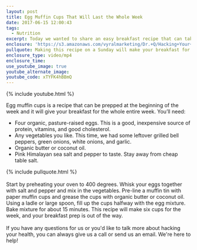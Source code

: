 ```yaml
---
layout: post
title: Egg Muffin Cups That Will Last the Whole Week
date: 2017-06-15 12:00:43
tags:
  - Nutrition
excerpt: Today we wanted to share an easy breakfast recipe that can take meal prep out of your morning routine for an entire week.
enclosure: 'https://s3.amazonaws.com/vyralmarketing/Dr.+Q/Hacking+Your+Health+Breakfast+Meal+Prep.mp4'
pullquote: Making this recipe on a Sunday will make your breakfast for the whole week.
enclosure_type: video/mp4
enclosure_time:
use_youtube_image: true
youtube_alternate_image:
youtube_code: xTYFK4hBBmQ
---
```



{% include youtube.html %}

Egg muffin cups is a recipe that can be prepped at the beginning of the week and it will give your breakfast for the whole entire week. You’ll need:

* Four organic, pasture-raised eggs. This is a good, inexpensive source of protein, vitamins, and good cholesterol.
* Any vegetables you like. This time, we had some leftover grilled bell peppers, green onions, white onions, and garlic.
* Organic butter or coconut oil.
* Pink Himalayan sea salt and pepper to taste. Stay away from cheap table salt.

{% include pullquote.html %}&nbsp;
<br>&nbsp;
<br>Start by preheating your oven to 400 degrees. Whisk your eggs together with salt and pepper and mix in the vegetables. Pre-line a muffin tin with paper muffin cups and grease the cups with organic butter or coconut oil. Using a ladle or large spoon, fill up the cups halfway with the egg mixture. Bake mixture for about 15 minutes. This recipe will make six cups for the week, and your breakfast prep is out of the way.
<br>&nbsp;
<br>If you have any questions for us or you'd like to talk more about hacking your health, you can always give us a call or send us an email. We're here to help!